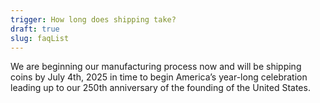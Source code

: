 ```yaml
---
trigger: How long does shipping take?
draft: true
slug: faqList
---
```


We are beginning our manufacturing process now and will be shipping coins by July 4th, 2025 in time to begin America’s year-long celebration leading up to our 250th anniversary of the founding of the United States.